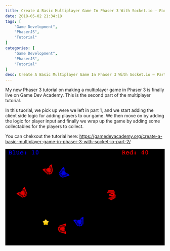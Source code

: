 ```yaml
---
title: Create A Basic Multiplayer Game In Phaser 3 With Socket.io – Part 2 Tutorial
date: 2018-05-02 21:34:18
tags: [
    "Game Development",
    "PhaserJS",
    "Tutorial"
]
categories: [
    "Game Development",
    "PhaserJS",
    "Tutorial"
]
desc: Create A Basic Multiplayer Game In Phaser 3 With Socket.io – Part 2 Tutorial
---
```


My new Phaser 3 tutorial on making a multiplayer game in Phaser 3 is finally live on Game Dev Academy. This is the second part of the multiplayer tutorial.

In this tuorial, we pick up were we left in part 1, and we start adding the client side logic for adding players to our game. We then move on by adding the logic for player input and finally we wrap up the game by adding some collectables for the players to collect.

You can chekxout the tutorial here: https://gamedevacademy.org/create-a-basic-multiplayer-game-in-phaser-3-with-socket-io-part-2/

![Phaser 3 tutorial](/img/misc/2018-04-22_1732-825x501.png)